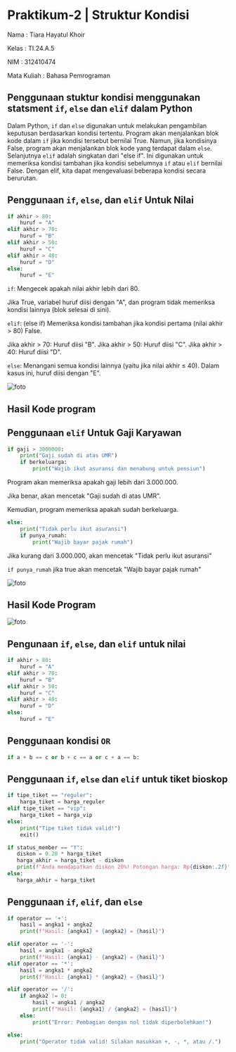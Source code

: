 # Praktikum-2 | Struktur Kondisi 

Nama : Tiara Hayatul Khoir

Kelas : TI.24.A.5

NIM : 312410474

Mata Kuliah : Bahasa Pemrograman

## Penggunaan stuktur kondisi menggunakan statsment `if`, `else` dan `elif` dalam Python
Dalam Python, `if` dan `else` digunakan untuk melakukan pengambilan keputusan berdasarkan kondisi tertentu. Program akan menjalankan blok kode dalam `if` jika kondisi tersebut bernilai True. Namun, jika kondisinya False, program akan menjalankan blok kode yang terdapat dalam `else`. Selanjutnya `elif` adalah singkatan dari "else if". Ini digunakan untuk memeriksa kondisi tambahan jika kondisi sebelumnya `if` atau `elif` bernilai False. Dengan elif, kita dapat mengevaluasi beberapa kondisi secara berurutan.

## Penggunaan `if`, `else`, dan `elif` Untuk Nilai
```Python
if akhir > 80:
    huruf = "A"
elif akhir > 70:
    huruf = "B"
elif akhir > 50:
    huruf = "C"
elif akhir > 40:
    huruf = "D"
else:
    huruf = "E"
```
`if`: Mengecek apakah nilai akhir lebih dari 80.

Jika True, variabel huruf diisi dengan "A", dan program tidak memeriksa kondisi lainnya (blok selesai di sini).

`elif`: (else if) Memeriksa kondisi tambahan jika kondisi pertama (nilai akhir > 80) False.

Jika akhir > 70: Huruf diisi "B". Jika akhir > 50: Huruf diisi "C". Jika akhir > 40: Huruf diisi "D".

`else`: Menangani semua kondisi lainnya (yaitu jika nilai akhir ≤ 40). Dalam kasus ini, huruf diisi dengan "E".

![foto](https://github.com/tir890/foto/blob/755cb9a2f8fc7f875fefd558d47e191951a9f12a/Blank%20diagram%20(2).png)

## Hasil Kode program


## Penggunaan `elif` Untuk Gaji Karyawan
```Python
if gaji > 3000000:
    print("Gaji sudah di atas UMR")
    if berkeluarga:
        print("Wajib ikut asuransi dan menabung untuk pensiun")
```
Program akan memeriksa apakah gaji lebih dari 3.000.000.

Jika benar, akan mencetak "Gaji sudah di atas UMR".

Kemudian, program memeriksa apakah sudah berkeluarga.

```Python
else:
    print("Tidak perlu ikut asuransi")
    if punya_rumah:
        print("Wajib bayar pajak rumah")
```
Jika kurang dari 3.000.000, akan mencetak "Tidak perlu ikut asuransi"

`if punya_rumah` jika true akan mencetak "Wajib bayar pajak rumah"

![foto](https://github.com/tir890/foto/blob/040510722a9232213763c1e3934d2732c1ad44f1/Blank%20diagram%20(1).png)

## Hasil Kode Program
![foto](https://github.com/tir890/foto/blob/2c337f093c7404f272af9a1533ba70f7b817c777/gaji%20karyawan.png)

## Pengunaan `if`, `else`, dan `elif` untuk nilai
```Python
if akhir > 80:
    huruf = "A"
elif akhir > 70:
    huruf = "B"
elif akhir > 50:
    huruf = "C"
elif akhir > 40:
    huruf = "D"
else:
    huruf = "E"
```

## Penggunaan kondisi `OR`
```Python
if a + b == c or b + c == a or c + a == b:
```

## Penggunaan `if`, `else` dan `elif` untuk tiket bioskop
```Python
if tipe_tiket == "reguler":
    harga_tiket = harga_reguler
elif tipe_tiket == "vip":
    harga_tiket = harga_vip
else:
    print("Tipe tiket tidak valid!")
    exit()
```

```Python
if status_member == "Y":
   diskon = 0.20 * harga_tiket
   harga_akhir = harga_tiket - diskon
   print(f"Anda mendapatkan diskon 20%! Potongan harga: Rp{diskon:.2f}")
else:
   harga_akhir = harga_tiket
```

## Penggunaan `if`, `elif`, dan `else`
```Python
if operator == '+':
    hasil = angka1 + angka2
    print(f"Hasil: {angka1} + {angka2} = {hasil}")
```

```Python
elif operator == '-':
    hasil = angka1 - angka2
    print(f"Hasil: {angka1} - {angka2} = {hasil}")
elif operator == '*':
    hasil = angka1 * angka2
    print(f"Hasil: {angka1} * {angka2} = {hasil}")
```

```Python
elif operator == '/':
    if angka2 != 0:
        hasil = angka1 / angka2
        print(f"Hasil: {angka1} / {angka2} = {hasil}")
    else:
        print("Error: Pembagian dengan nol tidak diperbolehkan!")
```

```Python
else:
    print("Operator tidak valid! Silakan masukkan +, -, *, atau /.")
```
